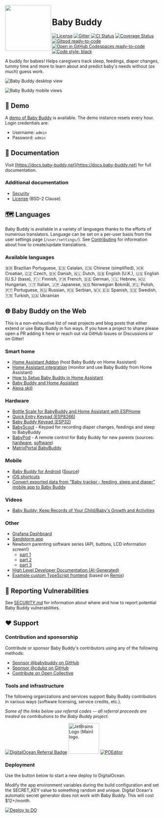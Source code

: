 <img src="babybuddy/static_src/logo/icon.png" height="150" align="left">

# Baby Buddy

[![License](https://img.shields.io/badge/License-BSD%202--Clause-orange.svg)](https://opensource.org/licenses/BSD-2-Clause)
[![Gitter](https://img.shields.io/gitter/room/nwjs/nw.js.svg)](https://gitter.im/babybuddy/Lobby)
[![CI Status](https://github.com/babybuddy/babybuddy/actions/workflows/ci.yml/badge.svg)](https://github.com/babybuddy/babybuddy/actions/workflows/ci.yml)
[![Coverage Status](https://coveralls.io/repos/github/babybuddy/babybuddy/badge.svg?branch=master)](https://coveralls.io/github/babybuddy/babybuddy?branch=master)
[![Gitpod ready-to-code](https://img.shields.io/badge/Gitpod-ready--to--code-blue?logo=gitpod)](https://gitpod.io/#https://github.com/babybuddy/babybuddy)
[![Open in GitHub Codespaces ready-to-code](https://img.shields.io/badge/Codespace-ready--to--code-blue?logo=github)](https://codespaces.new/babybuddy/babybuddy?quickstart=1)
[![Code style: black](https://img.shields.io/badge/code%20style-black-000000.svg)](https://github.com/psf/black)

A buddy for babies! Helps caregivers track sleep, feedings, diaper changes,
tummy time and more to learn about and predict baby's needs without (_as much_)
guess work.

![Baby Buddy desktop view](screenshot.png)

![Baby Buddy mobile views](screenshot_mobile.png)

## 👾 Demo

A [demo of Baby Buddy](https://demo.baby-buddy.net) is available. The demo instance
resets every hour. Login credentials are:

- Username: `admin`
- Password: `admin`

## 📘 Documentation

Visit [https://docs.baby-buddy.net](https://docs.baby-buddy.net) for full documentation.

### Additional documentation

- [Security](/SECURITY.md)
- [License](/LICENSE) (BSD-2 Clause)

## 🗺️ Languages

Baby Buddy is available in a variety of languages thanks to the efforts of numerous
translators. Language can be set on a per-user basis from the user settings page
(`/user/settings/`). See [Contributing](https://docs.baby-buddy.net/contributing/translation/)
for information about how to create/update translations.

### Available languages

:brazil: Brazilian Portuguese, :es: Catalan, :cn: Chinese (simplified), :croatia: Croatian, :czech_republic: Czech, :denmark: Danish, :netherlands: Dutch, :uk: English (U.K.), :us: English (U.S.) (base), :finland: Finnish, :fr: French, :de: German, :israel: Hebrew, :hungary: Hungarian, :it: Italian, :jp: Japanese, :norway: Norwegian Bokmål, :poland: Polish, :portugal: Portuguese, :ru: Russian, :serbia: Serbian, :mexico: :es: Spanish, :sweden: Swedish, :tr: Turkish, :ukraine: Ukrainian

## 🌐 Baby Buddy on the Web

This is a non-exhaustive list of neat projects and blog posts that either extend
or use Baby Buddy in fun ways. If you have a project to share please open a PR
adding it here or reach out via GitHub Issues or Discussions or on Gitter!

### Smart home

- [Home Assistant Addon](https://github.com/OttPeterR/addon-babybuddy) (host Baby Buddy on Home Assistant)
- [Home Assistant integration](https://github.com/jcgoette/baby_buddy_homeassistant) (monitor and use Baby Buddy from Home Assistant)
- [How to Setup Baby Buddy in Home Assistant](https://smarthomescene.com/guides/how-to-setup-baby-buddy-in-home-assistant/)
- [Baby Buddy and Home Assistant](https://martinnoah.com/babybuddy-and-home-assistant.html)
- [Alexa skill](https://github.com/babybuddy/babybuddy-alexa-skill)

### Hardware

- [Bottle Scale for BabyBuddy and Home Assistant with ESPHome](https://github.com/sfgabe/OITProjects/tree/master/BabyBuddy_ESP_HASS)
- [Quick Entry Keypad (ESP8266)](https://github.com/sfgabe/OITProjects/tree/master/Baby_Buddy_Keypad)
- [Baby Buddy Keypad (ESP32)](https://github.com/jeroenterheerdt/Baby-Buddy-Keypad)
- [BabyScout](https://github.com/MikeSchapp/BabyScout) - Keypad for recording diaper changes, feedings and sleep to BabyBuddy
- [BabyPod](https://www.printables.com/model/872095-babypod-a-remote-control-for-baby-buddy-for-new-pa) - A remote control for Baby Buddy for new parents (sources: [hardware](https://github.com/skjdghsdjgsdj/babypod-hardware), [software](https://github.com/skjdghsdjgsdj/babypod-software/))
- [MatrixPortal BabyBuddy](https://github.com/skjdghsdjgsdj/matrixportal-babybuddy)

### Mobile

- [Baby Buddy for Android](https://play.google.com/store/apps/details?id=eu.pkgsoftware.babybuddywidgets) ([Source](https://github.com/babybuddy/babybuddy-for-android))
- [iOS shortcuts](https://github.com/babybuddy/babybuddy/discussions/300)
- [Convert exported data from "Baby tracker - feeding, sleep and diaper" mobile app to Baby Buddy](https://github.com/babybuddy/babybuddy/discussions/424)

### Videos

- [Baby Buddy: Keep Records of Your Child/Baby's Growth and Activities](https://www.youtube.com/watch?v=sO6rjn2s6-k)

### Other

- [Grafana Dashboard](https://github.com/babybuddy/babybuddy/discussions/607)
- [Sandstorm app](https://github.com/babybuddy/babybuddy-sandstorm)
- Newborn parenting software series (API, buttons, LCD information screen!)
  - [part 1](https://lutzky.net/2021/10/03/software-parenting-1/)
  - [part 2](https://lutzky.net/2021/10/05/software-parenting-2/)
  - [part 3](https://lutzky.net/2021/10/10/software-parenting-3/)
- [High Level Developer Documentation (AI-Generated)](https://wiki.mutable.ai/babybuddy/babybuddy)
- [Example custom TypeScript frontend](https://github.com/jkjustjoshing/maddie-buddy) (based on [Remix](https://remix.run/))

## 🔐 Reporting Vulnerabilities

See [SECURITY.md](SECURITY.md) for information about where and how to report
potential Baby Buddy vulnerabilities.

## ❤️ Support

### Contribution and sponsorship

Contribute or sponsor Baby Buddy's contributors using any of the following methods:

- [Sponsor @babybuddy on GitHub](https://github.com/sponsors/babybuddy)
- [Sponsor @cdubz on GitHub](https://github.com/sponsors/cdubz)
- [Contribute on Open Collective](https://opencollective.com/babybuddy)

### Tools and infrastructure

The following organizations and services support Baby Buddy contributors in various ways (software licensing, service credits, etc.).

_Some of the links below use referral codes -- all referral proceeds are treated as contributions to the Baby Buddy project._

[![DigitalOcean Referral Badge](https://web-platforms.sfo2.cdn.digitaloceanspaces.com/WWW/Badge%203.svg)](https://www.digitalocean.com/?refcode=dd79e4cfd7b6&utm_campaign=Referral_Invite&utm_medium=Referral_Program&utm_source=badge)
[<img src="https://resources.jetbrains.com/storage/products/company/brand/logos/jb_beam.png" width="100" alt="JetBrains Logo (Main) logo.">](https://www.jetbrains.com/community/opensource/)
[![POEditor](https://poeditor.com/public/images/ui/logos/logo_dark.svg)](https://poeditor.com/)


### Deployment

Use the button below to start a new deploy to DigitalOcean.

Modify the app environment variables during the build configuration and set the SECRET_KEY value to something random and unique. Digital Ocean's automatic secret generator does not work with Baby Buddy. This will cost $12+/month.


[![Deploy to DO](https://www.deploytodo.com/do-btn-blue.svg)](https://cloud.digitalocean.com/apps/new?repo=https://github.com/babybuddy/babybuddy/tree/master&refcode=dd79e4cfd7b6)
